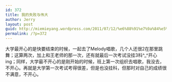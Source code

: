 ```yaml
---
id: 372
title: 我的失败与伟大
author: Jerry
layout: post
guid: http://miemieyang.wordpress.com/2011/07/12/%e6%88%91%e7%9a%84%e5%a4%b1%e8%b4%a5%e4%b8%8e%e4%bc%9f%e5%a4%a7
permalink: /?p=372
---
```

大学最开心的是快要结束的时候，一起去了Melody唱歌，几个人还很2在那里跳舞；这算两次，加上和王老师的那一次，还有就最后一次考试没挂3科^_^开心ing；同样，大学最不开心的是刚开始的时候，班上第一次组织去唱歌，我没去，不开心。再就是大学第一次考试考得很差，但是也没挂科，但那时对自己的成绩很不满意，不开心。